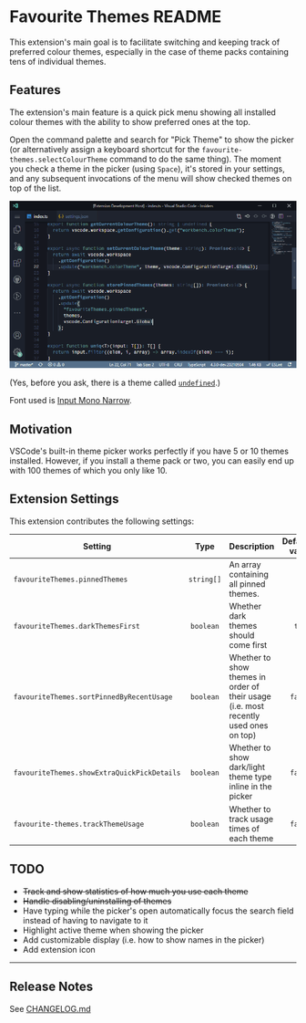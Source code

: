 # Favourite Themes README

This extension's main goal is to facilitate switching and keeping track of preferred colour themes, especially in the case of theme packs containing tens of individual themes.

## Features

The extension's main feature is a quick pick menu showing all installed colour themes with the ability to show preferred ones at the top.

Open the command palette and search for "Pick Theme" to show the picker (or alternatively assign a keyboard shortcut for the `favourite-themes.selectColourTheme` command to do the same thing). The moment you check a theme in the picker (using `Space`), it's stored in your settings, and any subsequent invocations of the menu will show checked themes on top of the list.

![Favourite Themes](images/favourite-themes.gif)

(Yes, before you ask, there is a theme called [`undefined`](https://marketplace.visualstudio.com/items?itemName=christianhg.undefined).)

Font used is [Input Mono Narrow](https://input.djr.com).

<!-- ## Requirements -->

## Motivation

VSCode's built-in theme picker works perfectly if you have 5 or 10 themes installed. However, if you install a theme pack or two, you can easily end up with 100 themes of which you only like 10.

## Extension Settings

This extension contributes the following settings:

| Setting                                     |    Type    | Description                                                                          | Default value |
| ------------------------------------------- | :--------: | :----------------------------------------------------------------------------------- | ------------: |
| `favouriteThemes.pinnedThemes`              | `string[]` | An array containing all pinned themes.                                               |          `[]` |
| `favouriteThemes.darkThemesFirst`           | `boolean`  | Whether dark themes should come first                                                |        `true` |
| `favouriteThemes.sortPinnedByRecentUsage`   | `boolean`  | Whether to show themes in order of their usage (i.e. most recently used ones on top) |       `false` |
| `favouriteThemes.showExtraQuickPickDetails` | `boolean`  | Whether to show dark/light theme type inline in the picker                           |       `false` |
| `favourite-themes.trackThemeUsage`          | `boolean`  | Whether to track usage times of each theme                                           |       `false` |

<!-- ## Known Issues -->

## TODO

- ~~Track and show statistics of how much you use each theme~~
- ~~Handle disabling/uninstalling of themes~~
- Have typing while the picker's open automatically focus the search field instead of having to navigate to it
- Highlight active theme when showing the picker
- Add customizable display (i.e. how to show names in the picker)
- Add extension icon

---

## Release Notes

See [CHANGELOG.md](./CHANGELOG.md)

